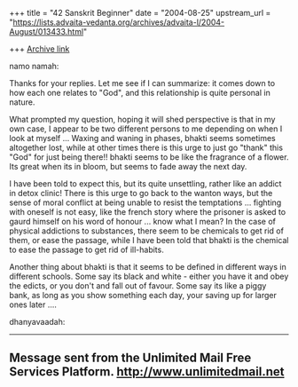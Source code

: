 +++
title = "42 Sanskrit Beginner"
date = "2004-08-25"
upstream_url = "https://lists.advaita-vedanta.org/archives/advaita-l/2004-August/013433.html"

+++
[Archive link](https://lists.advaita-vedanta.org/archives/advaita-l/2004-August/013433.html)

namo namah:

 Thanks for your replies. 
 Let me see if I can summarize: it comes down to how each one 
relates to "God", and this relationship is quite personal in 
nature. 

 What prompted my question, hoping it will shed perspective is 
that in my own case, I appear to be two different persons to 
me depending on when I look at myself ... Waxing and waning in 
phases, bhakti seems sometimes altogether lost, while at other 
times there is this urge to just go "thank" this "God" for 
just being there!! bhakti seems to be like the fragrance of a 
flower. Its great when its in bloom, but seems to fade away 
the next day. 

 I have been told to expect this, but its quite unsettling, 
rather like an addict in detox clinic! There is this urge to 
go back to the wanton ways, but the sense of moral conflict at 
being unable to resist the temptations ... fighting with 
oneself is not easy, like the french story where the prisoner 
is asked to gaurd himself on his word of honour ... know what 
I mean? In the case of physical addictions to substances, 
there seem to be chemicals to get rid of them, or ease the 
passage, while I have been told that bhakti is the chemical to 
ease the passage to get rid of ill-habits. 

 Another thing about bhakti is that it seems to be defined in 
different ways in different schools. Some say its black and 
white - either you have it and obey the edicts, or you don't 
and fall out of favour. Some say its like a piggy bank, as 
long as you show something each day, your saving up for larger 
ones later .... 


dhanyavaadah:




--------------------------------------
Message sent from the
Unlimited Mail Free Services Platform.
http://www.unlimitedmail.net
--------------------------------------



